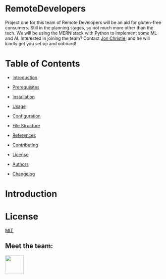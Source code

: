 # RemoteDevelopers
Project one for this team of Remote Developers will be an aid for gluten-free consumers. Still in the planning stages, so not much more other than the tech. We will be using the MERN stack with Python to implement some ML and AI. Interested in joining the team? Contact [Jon Christie](jonchristie.net), and he will kindly get you set up and onboard!

# Table of Contents
 
- [Introduction](#introduction)
   <!-- Explanation of the team, the project, and its purpose. -->

- [Prerequisites](#prerequisites)
   <!-- List of software, libraries, and dependencies required to run the project. -->

- [Installation](#installation)
   <!-- Step-by-step guide on how to install the project on a local machine. -->

- [Usage](#usage)
   <!-- Instructions on how to use the project, including code examples. -->

- [Configuration](#configuration)
   <!-- Explanation of any configuration files or settings required for the project. -->

- [File Structure](#file-structure)
   <!-- Overview of the project's directory structure and the purpose of each file. -->

- [References](#references)
   <!-- Links to any external resources, documentation, or related projects. -->

- [Contributing](#contributing)
   <!-- Guidelines for contributing to the project and how to submit pull requests. -->

- [License](#license)
   <!-- Information about the project's license and terms of use. -->

- [Authors](#authors)
    <!-- List of contributors and their contact information. -->

- [Changelog](#changelog)
    <!-- A history of changes made to the project, including version numbers and release dates. -->

# Introduction

# License
[MIT](https://raw.githubusercontent.com/mathcodes/RemoteDevelopers/main/LICENSE)

## Meet the team:
<a href="https://github.com/mathcodes"><img src="https://avatars.githubusercontent.com/u/17928947?v=4" width="60px" /></a>
